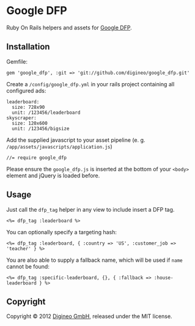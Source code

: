 Google DFP
==========

Ruby On Rails helpers and assets for [Google DFP](http://www.google.com/dfp/).


Installation
------------

Gemfile:

    gem 'google_dfp', :git => 'git://github.com/digineo/google_dfp.git'

Create a `/config/google_dfp.yml` in your rails project containing all configured ads:

	leaderboard:
	  size: 728x90
	  unit: /123456/leaderboard
	skyscraper:
	  size: 120x600
	  unit: /123456/bigsize

Add the supplied javascript to your asset pipeline (e. g. `/app/assets/javascripts/application.js`)

	//= require google_dfp

Please ensure the `google_dfp.js` is inserted at the bottom of your `<body>` element and jQuery is loaded before.


Usage
-----

Just call the `dfp_tag` helper in any view to include insert a DFP tag.

	<%= dfp_tag :leaderboard %>

You can optionally specify a targeting hash:

	<%= dfp_tag :leaderboard, { :country => 'US', :customer_job => 'teacher' } %>

You are also able to supply a fallback name, which will be used if `name` cannot be found:

	<%= dfp_tag :specific-leaderboard, {}, { :fallback => :house-leaderboard } %>

Copyright
---------

Copyright © 2012 [Digineo GmbH](http://www.digineo.de/), released under the MIT license.
